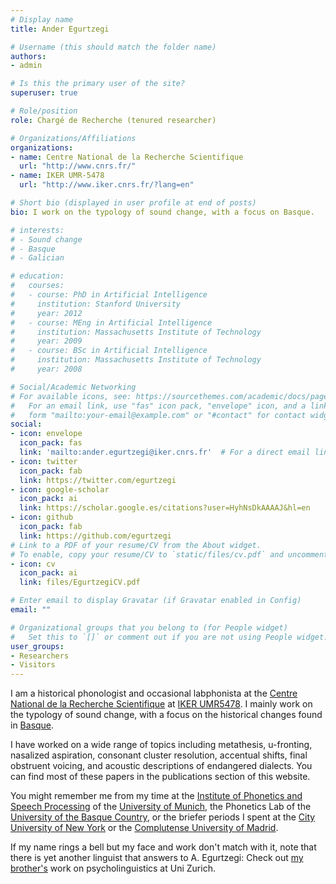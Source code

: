 ```yaml
---
# Display name
title: Ander Egurtzegi

# Username (this should match the folder name)
authors:
- admin

# Is this the primary user of the site?
superuser: true

# Role/position
role: Chargé de Recherche (tenured researcher)

# Organizations/Affiliations
organizations:
- name: Centre National de la Recherche Scientifique
  url: "http://www.cnrs.fr/"
- name: IKER UMR-5478
  url: "http://www.iker.cnrs.fr/?lang=en"

# Short bio (displayed in user profile at end of posts)
bio: I work on the typology of sound change, with a focus on Basque.

# interests:
# - Sound change
# - Basque
# - Galician

# education:
#   courses:
#   - course: PhD in Artificial Intelligence
#     institution: Stanford University
#     year: 2012
#   - course: MEng in Artificial Intelligence
#     institution: Massachusetts Institute of Technology
#     year: 2009
#   - course: BSc in Artificial Intelligence
#     institution: Massachusetts Institute of Technology
#     year: 2008

# Social/Academic Networking
# For available icons, see: https://sourcethemes.com/academic/docs/page-builder/#icons
#   For an email link, use "fas" icon pack, "envelope" icon, and a link in the
#   form "mailto:your-email@example.com" or "#contact" for contact widget.
social:
- icon: envelope
  icon_pack: fas
  link: 'mailto:ander.egurtzegi@iker.cnrs.fr'  # For a direct email link, use "mailto:ander.egurtzegi@iker.cnrs.fr".
- icon: twitter
  icon_pack: fab
  link: https://twitter.com/egurtzegi
- icon: google-scholar
  icon_pack: ai
  link: https://scholar.google.es/citations?user=HyhNsDkAAAAJ&hl=en
- icon: github
  icon_pack: fab
  link: https://github.com/egurtzegi
# Link to a PDF of your resume/CV from the About widget.
# To enable, copy your resume/CV to `static/files/cv.pdf` and uncomment the lines below.
- icon: cv
  icon_pack: ai
  link: files/EgurtzegiCV.pdf

# Enter email to display Gravatar (if Gravatar enabled in Config)
email: ""

# Organizational groups that you belong to (for People widget)
#   Set this to `[]` or comment out if you are not using People widget.
user_groups:
- Researchers
- Visitors
---
```


I am a historical phonologist and occasional labphonista at the [Centre National de la Recherche Scientifique](http://www.cnrs.fr/) at [IKER UMR5478](http://www.iker.cnrs.fr/?lang=en). I mainly work on the typology of sound change, with a focus on the historical changes found in [Basque](https://en.wikipedia.org/wiki/Basque_language).

I have worked on a wide range of topics including metathesis, u-fronting, nasalized aspiration, consonant cluster resolution, accentual shifts, final obstruent voicing, and acoustic descriptions of endangered dialects. You can find most of these papers in the publications section of this website.

You might remember me from my time at the [Institute of Phonetics and Speech Processing](https://www.en.phonetik.uni-muenchen.de/index.html) of the [University of Munich](http://www.en.uni-muenchen.de/index.html), the Phonetics Lab of the [University of the Basque Country](https://www.ehu.eus/eu/home), or the briefer periods I spent at the [City University of New York](https://gc.cuny.edu/Home) or the [Complutense University of Madrid](https://www.ucm.es/english/).

If my name rings a bell but my face and work don't match with it, note that there is yet another linguist that answers to A. Egurtzegi: Check out [my brother's](https://www.researchgate.net/profile/Aitor_Egurtzegi) work on psycholinguistics at Uni Zurich.
